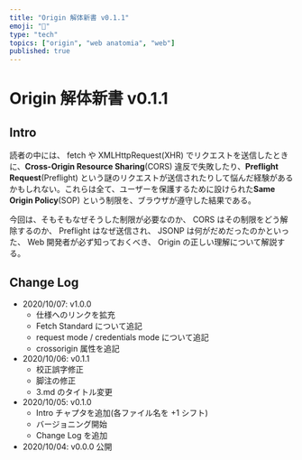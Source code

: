 ```yaml
---
title: "Origin 解体新書 v0.1.1"
emoji: "📝"
type: "tech"
topics: ["origin", "web anatomia", "web"]
published: true
---
```


# Origin 解体新書 v0.1.1


## Intro

読者の中には、 fetch や XMLHttpRequest(XHR) でリクエストを送信したときに、**Cross-Origin Resource Sharing**(CORS) 違反で失敗したり、**Preflight Request**(Preflight) という謎のリクエストが送信されたりして悩んだ経験があるかもしれない。これらは全て、ユーザーを保護するために設けられた**Same Origin Policy**(SOP) という制限を、ブラウザが遵守した結果である。

今回は、そもそもなぜそうした制限が必要なのか、 CORS はその制限をどう解除するのか、 Preflight はなぜ送信され、 JSONP は何がだめだったのかといった、 Web 開発者が必ず知っておくべき、 Origin の正しい理解について解説する。


## Change Log

- 2020/10/07: v1.0.0
  - 仕様へのリンクを拡充
  - Fetch Standard について追記
  - request mode / credentials mode について追記
  - crossorigin 属性を追記
- 2020/10/06: v0.1.1
  - 校正誤字修正
  - 脚注の修正
  - 3.md のタイトル変更
- 2020/10/05: v0.1.0
  - Intro チャプタを追加(各ファイル名を +1 シフト)
  - バージョニング開始
  - Change Log を追加
- 2020/10/04: v0.0.0 公開
